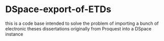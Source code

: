 # DSpace-export-of-ETDs
this is a code base intended to solve the problem of importing a bunch of electronic theses dissertations originally from Proquest into a DSpace instance
